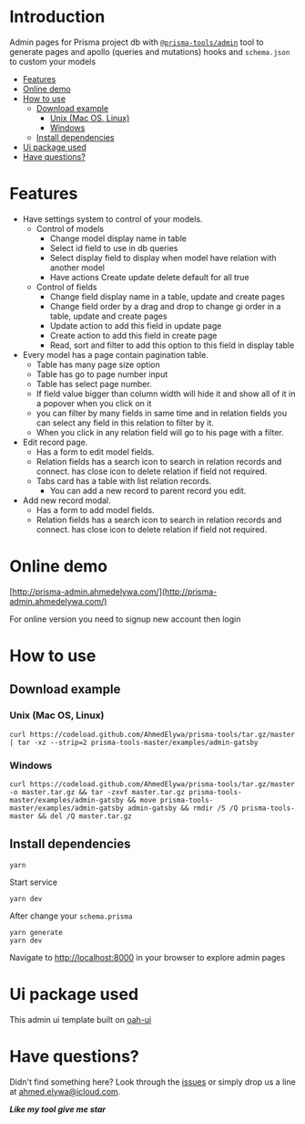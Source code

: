 # Introduction

Admin pages for Prisma project db with [`@prisma-tools/admin`](https://github.com/AhmedElywa/prisma-tools/tree/master/packages/admin) tool to generate pages and apollo (queries and mutations) hooks and `schema.json` to custom your models

<!-- START doctoc generated TOC please keep comment here to allow auto update -->
<!-- DON'T EDIT THIS SECTION, INSTEAD RE-RUN doctoc TO UPDATE -->

- [Features](#features)
- [Online demo](#online-demo)
- [How to use](#how-to-use)
  - [Download example](#download-example)
    - [Unix (Mac OS, Linux)](#unix-mac-os-linux)
    - [Windows](#windows)
  - [Install dependencies](#install-dependencies)
- [Ui package used](#ui-package-used)
- [Have questions?](#have-questions)

<!-- END doctoc generated TOC please keep comment here to allow auto update -->

# Features

- Have settings system to control of your models.
  - Control of models
    - Change model display name in table
    - Select id field to use in db queries
    - Select display field to display when model have relation with another model
    - Have actions Create update delete default for all true
  - Control of fields
    - Change field display name in a table, update and create pages
    - Change field order by a drag and drop to change gi order in a table, update and create pages
    - Update action to add this field in update page
    - Create action to add this field in create page
    - Read, sort and filter to add this option to this field in display table
- Every model has a page contain pagination table.
  - Table has many page size option
  - Table has go to page number input
  - Table has select page number.
  - If field value bigger than column width will hide it and show all of it in a popover when you click on it
  - you can filter by many fields in same time and in relation fields you can select any field in this relation to filter by it.
  - When you click in any relation field will go to his page with a filter.
- Edit record page.
  - Has a form to edit model fields.
  - Relation fields has a search icon to search in relation records and connect. has close icon to delete relation if field not required.
  - Tabs card has a table with list relation records.
    - You can add a new record to parent record you edit.
- Add new record modal.
  - Has a form to add model fields.
  - Relation fields has a search icon to search in relation records and connect. has close icon to delete relation if field not required.

# Online demo

[http://prisma-admin.ahmedelywa.com/](http://prisma-admin.ahmedelywa.com/)

For online version you need to signup new account then login

# How to use

## Download example

### Unix (Mac OS, Linux)

```shell script
curl https://codeload.github.com/AhmedElywa/prisma-tools/tar.gz/master | tar -xz --strip=2 prisma-tools-master/examples/admin-gatsby
```

### Windows

```shell script
curl https://codeload.github.com/AhmedElywa/prisma-tools/tar.gz/master -o master.tar.gz && tar -zxvf master.tar.gz prisma-tools-master/examples/admin-gatsby && move prisma-tools-master/examples/admin-gatsby admin-gatsby && rmdir /S /Q prisma-tools-master && del /Q master.tar.gz
```

## Install dependencies

```shell script
yarn
```

Start service

```shell script
yarn dev
```

After change your `schema.prisma`

```shell script
yarn generate
yarn dev
```

Navigate to [http://localhost:8000](http://localhost:8000/) in your browser to explore admin pages

# Ui package used

This admin ui template built on [oah-ui](http://oah-ui.ahmedelywa.com/getting-started)

# Have questions?

Didn't find something here? Look through the [issues](https://github.com/AhmedElywa/prisma-tools/issues) or simply drop us a line at <ahmed.elywa@icloud.com>.

**_Like my tool give me star_**
